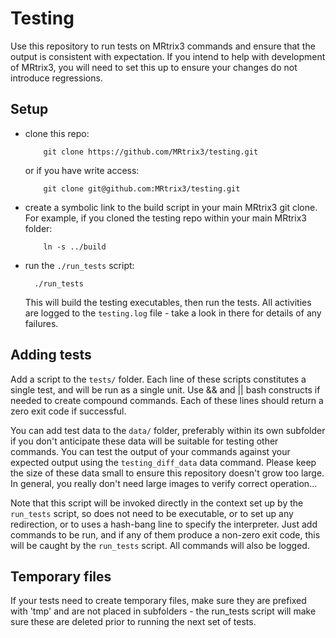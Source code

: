 # Testing

Use this repository to run tests on MRtrix3 commands and ensure that the output
is consistent with expectation. If you intend to help with development of
MRtrix3, you will need to set this up to ensure your changes do not introduce
regressions. 

## Setup

- clone this repo:
    
          git clone https://github.com/MRtrix3/testing.git

    or if you have write access:

          git clone git@github.com:MRtrix3/testing.git

- create a symbolic link to the build script in your main MRtrix3 git clone.
  For example, if you cloned the testing repo within your main MRtrix3 folder:
    
          ln -s ../build

- run the `./run_tests` script:

        ./run_tests
        
    This will build the testing executables, then run the tests. All activities
    are logged to the `testing.log` file - take a look in there for details of any
    failures.


## Adding tests
 
Add a script to the `tests/` folder. Each line of these scripts constitutes a
single test, and will be run as a single unit. Use && and || bash constructs if
needed to create compound commands. Each of these lines should return a zero
exit code if successful.

You can add test data to the `data/` folder, preferably within its own
subfolder if you don't anticipate these data will be suitable for testing other
commands. You can test the output of your commands against your expected output
using the `testing_diff_data` data command. Please keep the size of these data
small to ensure this repository doesn't grow too large. In general, you really
don't need large images to verify correct operation...

Note that this script will be invoked directly in the context set up by the
`run_tests` script, so does not need to be executable, or to set up any
redirection, or to uses a hash-bang line to specify the interpreter.  Just add
commands to be run, and if any of them produce a non-zero exit code, this will
be caught by the `run_tests` script.  All commands will also be logged.

## Temporary files 

If your tests need to create temporary files, make sure they are prefixed with
'tmp' and are not placed in subfolders - the run_tests script will make sure
these are deleted prior to running the next set of tests. 
